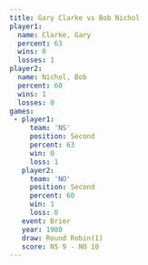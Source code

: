```yaml
---
title: Gary Clarke vs Bob Nichol
player1:            
  name: Clarke, Gary
  percent: 63       
  wins: 0           
  losses: 1         
player2:            
  name: Nichol, Bob 
  percent: 60       
  wins: 1           
  losses: 0         
games:
 - player1:          
     team: 'NS'      
     position: Second
     percent: 63     
     win: 0          
     loss: 1         
   player2:          
     team: 'NO'      
     position: Second
     percent: 60     
     win: 1          
     loss: 0         
   event: Brier        
   year: 1980          
   draw: Round Robin(1)
   score: NS 9 - NO 10 
---
```

